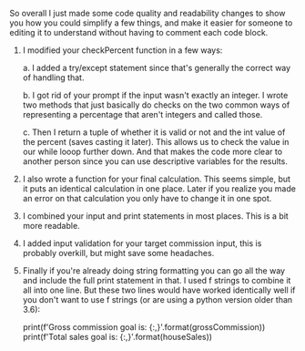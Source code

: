 So overall I just made some code quality and readability changes to show you how you could simplify a few things, and
make it easier for someone to editing it to understand without having to comment each code block.

1. I modified your checkPercent function in a few ways:

    a. I added a try/except statement since that's generally the correct way of handling that. 
    
    b. I got rid of your prompt if the input wasn't exactly an integer. I wrote two methods that just basically do checks on
the two common ways of representing a percentage that aren't integers and called those.

    c. Then I return a tuple of whether it is valid or not and the int value of the percent (saves casting it later). This allows
us to check the value in our while looop further down. And that makes the code more clear to another person since you can 
use descriptive variables for the results.


2. I also wrote a function for your final calculation. This seems simple, but it puts an identical calculation in one place.
Later if you realize you made an error on that calculation you only have to change it in one spot. 

3. I combined your input and print statements in most places. This is a bit more readable.
4. I added input validation for your target commission input, this is probably overkill, but might save some headaches.
5. Finally if you're already doing string formatting you can go all the way and include the full print statement in that.
I used f strings to combine it all into one line. But these two lines would have worked identically well if you don't want
to use f strings (or are using a python version older than 3.6):


    print(f'Gross commission goal is: {:,}'.format(grossCommission))
    print(f'Total sales goal is: {:,}'.format(houseSales))

